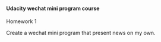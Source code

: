 #### Udacity wechat mini program course

Homework 1

Create a wechat mini program that present news on my own.

